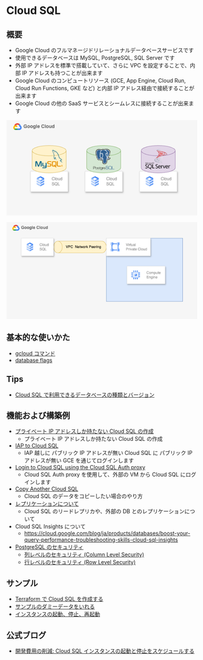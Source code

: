 # Cloud SQL

## 概要

- Google Cloud のフルマネージドリレーショナルデータベースサービスです
- 使用できるデータベースは MySQL, PostgreSQL, SQL Server です
- 外部 IP アドレスを標準で搭載していて、さらに VPC を設定することで、内部 IP アドレスも持つことが出来ます
- Google Cloud のコンピュートリソース (GCE, App Engine, Cloud Run, Cloud Run Functions, GKE など) と内部 IP アドレス経由で接続することが出来ます
- Google Cloud の他の SaaS サービスとシームレスに接続することが出来ます

![](https://raw.githubusercontent.com/iganari/artifacts/refs/heads/main/googlecloud/sql/2025-sql-overview-01.png)

![](https://raw.githubusercontent.com/iganari/artifacts/refs/heads/main/googlecloud/sql/2025-sql-overview-02.png)

## 基本的な使いかた

- [gcloud コマンド](./_gcloud/README.md)
- [database flags](./_flag/README.md)

## Tips

- [Cloud SQL で利用できるデータベースの種類とバージョン](https://cloud.google.com/sql/docs/mysql/admin-api/rest/v1beta4/SqlDatabaseVersion)

## 機能および構築例

- [プライベート IP アドレスしか持たない Cloud SQL の作成](./feature-only-private-ip-addr)
  + プライベート IP アドレスしか持たない Cloud SQL の作成
- [IAP to Cloud SQL](./feature-iap/README.md)
  - IAP 越しに パブリック IP アドレスが無い Cloud SQL に パブリック IP アドレスが無い GCE を通じてログインします
- [Login to Cloud SQL using the Cloud SQL Auth proxy](./feature-cloud-sql-auth-proxy/README.md)
  - Cloud SQL Auth proxy を使用して、外部の VM から Cloud SQL にログインします
- [Copy Another Cloud SQL](./feature-copy-another-sql)
  - Cloud SQL のデータをコピーしたい場合のやり方
- [レプリケーションについて](./feature-replication/)
  - Cloud SQL のリードレプリカや、外部の DB とのレプリケーションについて
- Cloud SQL Insights について
  - https://cloud.google.com/blog/ja/products/databases/boost-your-query-performance-troubleshooting-skills-cloud-sql-insights
- [PostgreSQL のセキュリティ](https://cloud.google.com/sql/docs/postgres/data-privacy-strategies?hl=en)
  - [列レベルのセキュリティ (Column Level Security)](https://cloud.google.com/sql/docs/postgres/data-privacy-strategies?hl=en#column-level-security)
  - [行レベルのセキュリティ (Row Level Security)](https://cloud.google.com/sql/docs/postgres/data-privacy-strategies?hl=en#row-level-security)

## サンプル

- [Terraform で Cloud SQL を作成する](./samples-terraform/)
- [サンプルのダミーデータをいれる](./samples-dummydata/)
- [インスタンスの起動、停止、再起動](https://cloud.google.com/sql/docs/mysql/start-stop-restart-instance?hl=en)

## 公式ブログ

- [開発費用の削減: Cloud SQL インスタンスの起動と停止をスケジュールする](https://cloud.google.com/blog/ja/topics/developers-practitioners/lower-development-costs-schedule-cloud-sql-instances-start-and-stop)
